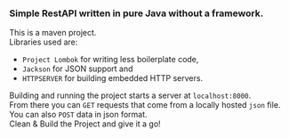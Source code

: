 ### Simple RestAPI written in pure Java without a framework.

This is a maven project.<br>
Libraries used are:<br>
* `Project Lombok` for writing less boilerplate code,
* `Jackson` for JSON support and
* `HTTPSERVER` for building embedded HTTP servers.<br>

Building and running the project starts a server at `localhost:8000`.<br>
From there you can `GET` requests that come from a locally hosted `json` file.<br>
You can also `POST` data in json format.<br>
Clean & Build the Project and give it a go!
